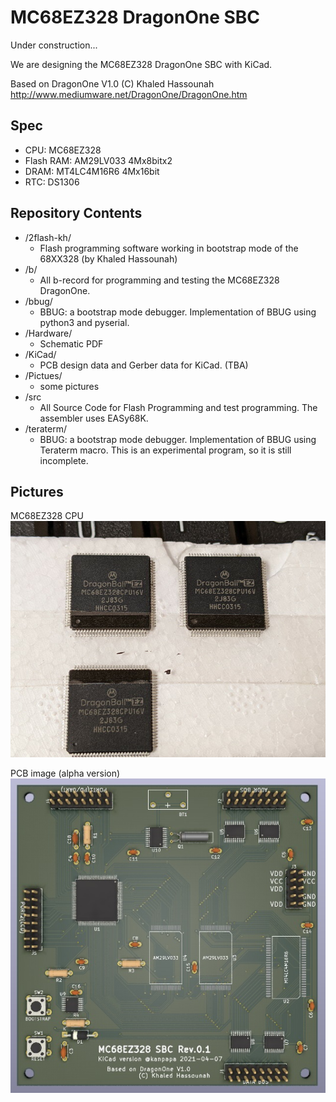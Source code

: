# MC68EZ328 DragonOne SBC

Under construction...  

We are designing the MC68EZ328 DragonOne SBC with KiCad. 

Based on DragonOne V1.0 (C) Khaled Hassounah  
http://www.mediumware.net/DragonOne/DragonOne.htm  

## Spec

* CPU: MC68EZ328
* Flash RAM: AM29LV033 4Mx8bitx2
* DRAM: MT4LC4M16R6 4Mx16bit
* RTC: DS1306

## Repository Contents

* /2flash-kh/
  * Flash programming software working in bootstrap mode of the 68XX328 (by Khaled Hassounah)
* /b/
  * All b-record for programming and testing the MC68EZ328 DragonOne. 
* /bbug/
  * BBUG: a bootstrap mode debugger. Implementation of BBUG using python3 and pyserial.
* /Hardware/
  * Schematic PDF
* /KiCad/
  * PCB design data and Gerber data for KiCad. (TBA) 
* /Pictues/
  * some pictures
* /src
  * All Source Code for Flash Programming and test programming. The assembler uses EASy68K.
* /teraterm/
  * BBUG: a bootstrap mode debugger. Implementation of BBUG using Teraterm macro. This is an experimental program, so it is still incomplete.

## Pictures

MC68EZ328 CPU  
![MC68EZ328 CPU](/Pictures/dragonball_mc68ez328_cpu.jpg)

PCB image (alpha version)  
![PCB image by KiCad](/Pictures/DragonOne_rev01_kicad.jpg) 
